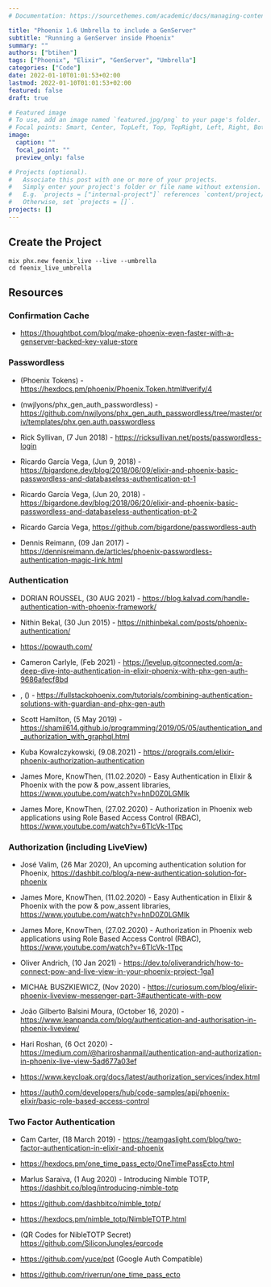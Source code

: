 ```yaml
---
# Documentation: https://sourcethemes.com/academic/docs/managing-content/

title: "Phoenix 1.6 Umbrella to include a GenServer"
subtitle: "Running a GenServer inside Phoenix"
summary: ""
authors: ["btihen"]
tags: ["Phoenix", "Elixir", "GenServer", "Umbrella"]
categories: ["Code"]
date: 2022-01-10T01:01:53+02:00
lastmod: 2022-01-10T01:01:53+02:00
featured: false
draft: true

# Featured image
# To use, add an image named `featured.jpg/png` to your page's folder.
# Focal points: Smart, Center, TopLeft, Top, TopRight, Left, Right, BottomLeft, Bottom, BottomRight.
image:
  caption: ""
  focal_point: ""
  preview_only: false

# Projects (optional).
#   Associate this post with one or more of your projects.
#   Simply enter your project's folder or file name without extension.
#   E.g. `projects = ["internal-project"]` references `content/project/deep-learning/index.md`.
#   Otherwise, set `projects = []`.
projects: []
---
```


## Create the Project

```
mix phx.new feenix_live --live --umbrella
cd feenix_live_umbrella
```

## Resources

### Confirmation Cache
- https://thoughtbot.com/blog/make-phoenix-even-faster-with-a-genserver-backed-key-value-store

### Passwordless

- (Phoenix Tokens) - https://hexdocs.pm/phoenix/Phoenix.Token.html#verify/4
- (nwjlyons/phx_gen_auth_passwordless) - https://github.com/nwjlyons/phx_gen_auth_passwordless/tree/master/priv/templates/phx.gen.auth.passwordless

- Rick Syllivan, (7 Jun 2018) - https://ricksullivan.net/posts/passwordless-login
- Ricardo García Vega, (Jun 9, 2018) - https://bigardone.dev/blog/2018/06/09/elixir-and-phoenix-basic-passwordless-and-databaseless-authentication-pt-1
- Ricardo García Vega, (Jun 20, 2018) - https://bigardone.dev/blog/2018/06/20/elixir-and-phoenix-basic-passwordless-and-databaseless-authentication-pt-2
- Ricardo García Vega, https://github.com/bigardone/passwordless-auth
- Dennis Reimann, (09 Jan 2017) - https://dennisreimann.de/articles/phoenix-passwordless-authentication-magic-link.html


### Authentication

- DORIAN ROUSSEL, (30 AUG 2021) - https://blog.kalvad.com/handle-authentication-with-phoenix-framework/
- Nithin Bekal, (30 Jun 2015) - https://nithinbekal.com/posts/phoenix-authentication/
- https://powauth.com/
- Cameron Carlyle, (Feb 2021) - https://levelup.gitconnected.com/a-deep-dive-into-authentication-in-elixir-phoenix-with-phx-gen-auth-9686afecf8bd
- , () - https://fullstackphoenix.com/tutorials/combining-authentication-solutions-with-guardian-and-phx-gen-auth
- Scott Hamilton, (5 May 2019) - https://shamil614.github.io/programming/2019/05/05/authentication_and_authorization_with_graphql.html
- Kuba Kowalczykowski, (9.08.2021) - https://prograils.com/elixir-phoenix-authorization-authentication

- James More, KnowThen, (11.02.2020) - Easy Authentication in Elixir & Phoenix with the pow & pow_assent libraries, https://www.youtube.com/watch?v=hnD0Z0LGMIk
- James More, KnowThen, (27.02.2020) - Authorization in Phoenix web applications using Role Based Access Control (RBAC), https://www.youtube.com/watch?v=6TlcVk-1Tpc


### Authorization (including LiveView)

- José Valim, (26 Mar 2020), An upcoming authentication solution for Phoenix, https://dashbit.co/blog/a-new-authentication-solution-for-phoenix

- James More, KnowThen, (11.02.2020) - Easy Authentication in Elixir & Phoenix with the pow & pow_assent libraries, https://www.youtube.com/watch?v=hnD0Z0LGMIk
- James More, KnowThen, (27.02.2020) - Authorization in Phoenix web applications using Role Based Access Control (RBAC), https://www.youtube.com/watch?v=6TlcVk-1Tpc

- Oliver Andrich, (10 Jan 2021) - https://dev.to/oliverandrich/how-to-connect-pow-and-live-view-in-your-phoenix-project-1ga1
- MICHAŁ BUSZKIEWICZ, (Nov 2020) - https://curiosum.com/blog/elixir-phoenix-liveview-messenger-part-3#authenticate-with-pow
- João Gilberto Balsini Moura, (October 16, 2020) - https://www.leanpanda.com/blog/authentication-and-authorisation-in-phoenix-liveview/
- Hari Roshan, (6 Oct 2020) - https://medium.com/@hariroshanmail/authentication-and-authorization-in-phoenix-live-view-5ad677a03ef
- https://www.keycloak.org/docs/latest/authorization_services/index.html

- https://auth0.com/developers/hub/code-samples/api/phoenix-elixir/basic-role-based-access-control


### Two Factor Authentication

- Cam Carter, (18 March 2019) - https://teamgaslight.com/blog/two-factor-authentication-in-elixir-and-phoenix

- https://hexdocs.pm/one_time_pass_ecto/OneTimePassEcto.html
- Marlus Saraiva, (1 Aug 2020) - Introducing Nimble TOTP, https://dashbit.co/blog/introducing-nimble-totp
- https://github.com/dashbitco/nimble_totp/
- https://hexdocs.pm/nimble_totp/NimbleTOTP.html
- (QR Codes for NibleTOTP Secret) https://github.com/SiliconJungles/eqrcode

- https://github.com/yuce/pot (Google Auth Compatible)
- https://github.com/riverrun/one_time_pass_ecto
